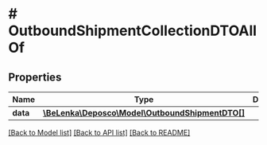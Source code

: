 # # OutboundShipmentCollectionDTOAllOf

## Properties

Name | Type | Description | Notes
------------ | ------------- | ------------- | -------------
**data** | [**\BeLenka\Deposco\Model\OutboundShipmentDTO[]**](OutboundShipmentDTO.md) |  | [optional]

[[Back to Model list]](../../README.md#models) [[Back to API list]](../../README.md#endpoints) [[Back to README]](../../README.md)
